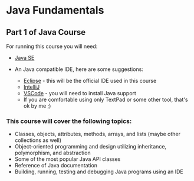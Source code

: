 # Java Fundamentals
## Part 1 of Java Course

For running this course you will need:
- [Java SE](https://www.oracle.com/technetwork/pt/java/javase/downloads/index.html)

- An Java compatible IDE, here are some suggestions:
  - [Eclipse](https://www.eclipse.org/downloads/packages/) - this will be the official IDE used in this course
  - [IntelliJ](https://www.jetbrains.com/idea/download)
  - [VSCode](https://code.visualstudio.com/) - you will need to install Java support
  - If you are comfortable using only TextPad or some other tool, that's ok by me ;)
  

### This course will cover the following topics:

- Classes, objects, attributes, methods, arrays, and lists (maybe other collections as well)
- Object-oriented programming and design utilizing inheritance, polymorphism, and abstraction
- Some of the most popular Java API classes
- Reference of Java documentation
- Building, running, testing and debugging Java programs using an IDE